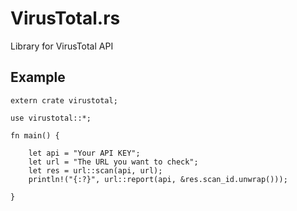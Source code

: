# VirusTotal.rs

Library for VirusTotal API

## Example

```
extern crate virustotal;

use virustotal::*;

fn main() {

    let api = "Your API KEY";
    let url = "The URL you want to check";
    let res = url::scan(api, url);
    println!("{:?}", url::report(api, &res.scan_id.unwrap()));
    
}
```
